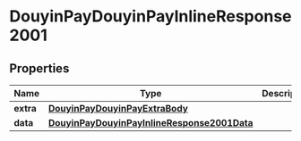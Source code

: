 # DouyinPayDouyinPayInlineResponse2001

## Properties
Name | Type | Description | Notes
------------ | ------------- | ------------- | -------------
**extra** | [**DouyinPayDouyinPayExtraBody**](DouyinPayDouyinPayExtraBody.md) |  |  [optional]
**data** | [**DouyinPayDouyinPayInlineResponse2001Data**](DouyinPayDouyinPayInlineResponse2001Data.md) |  |  [optional]
